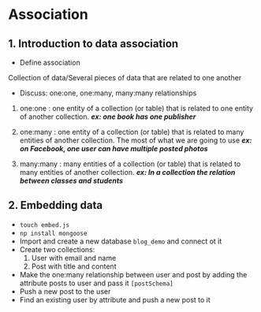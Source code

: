 # Association

## 1. Introduction to data association

* Define association

Collection of data/Several pieces of data that are related to one another

* Discuss: one:one, one:many, many:many relationships

1. one:one : one entity of a collection (or table) that is related to one entity of another collection.
***ex: one book has one publisher***

2. one:many : one entity of a collection (or table) that is related to many entities of another collection.
The most of what we are going to use
***ex: on Facebook, one user can  have multiple posted photos***

3. many:many : many entities of a collection (or table) that is related to many entities of another collection.
***ex: In a collection the relation between classes and students***

## 2. Embedding data

* `touch embed.js`
* `np install mongoose`
* Import and create a new database `blog_demo` and connect ot it
* Create two collections:
    1. User with email and name
    2. Post with title and content
* Make the one:many relationship between user and post by adding the attribute posts to user and pass it `[postSchema]`
* Push a new post to the user
* Find an existing user by attribute and push a new post to it


